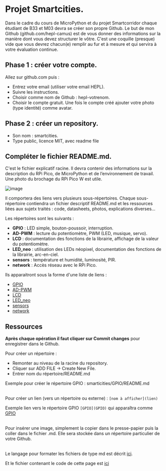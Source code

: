 # Projet Smartcities.
Dans le cadre du cours de MicroPython et du projet Smartcorridor chaque étudiant de B33 et M03
devra se créer son propre Github.
Le but de mon Github (github.com/hepl-camus) est de vous donner des informations sur la manière
dont vous devez structurer le vôtre. C'est une coquille (presque) vide que vous devrez chacun(e)
remplir au fur et à mesure et qui servira à votre évaluation continue.
## Phase 1 : créer votre compte.
Allez sur github.com puis :
- Entrez votre email (utiliser votre email HEPL).
- Suivre les instructions.
- Choisir comme nom de Github : hepl-votrenom.
- Choisir le compte gratuit.
Une fois le compte créé ajouter votre photo (type identité) comme avatar.
## Phase 2 : créer un repository.
- Son nom : smartcities.
- Type public, licence MIT, avec readme file
## Compléter le fichier README.md.
C'est le fichier explicatif racine. Il devra contenir des informations sur la description du RPi Pico, de
MicroPython et de l’environnement de travail.
Une photo du brochage du RPi Pico W est utile.

![image](https://github.com/hepl-scheen/smartcities/assets/158835010/20d19fc4-b9c3-4903-9ec8-b62cda90aee3)

Il comportera des liens vers plusieurs sous-répertoires. Chaque sous-répertoire contiendra un fichier
descriptif README.md et les ressources liées aux sujetx traités : code, datasheets, photos,
explications diverses...

Les répertoires sont les suivants :
- **GPIO** : LED simple, bouton-poussoir, interruption.
- **AD-PWM** : lecture du potentiomètre, PWM (LED, musique, servo).
- **LCD** : documentation des fonctions de la librairie, affichage de la valeur du potentiomètre.
- **LED_neo** : utilisation des LEDs néopixel, documentation des fonctions de la librairie, arc-en-ciel.
- **sensors** : température et humidité, luminosité, PIR.
- **network** : Accès réseau avec le RPi Pico.

Ils apparaitront sous la forme d'une liste de liens :
- [GPIO](GPIO)
- [AD-PWM](AD-PWM)
- [LCD](LCD)
- [LED_neo](LED_neo)
- [sensors](sensors)
- [network](network)
  
## Ressources
**Après chaque opération il faut cliquer sur Commit changes** pour enregistrer dans le Github.

Pour créer un répertoire :
- Remonter au niveau de la racine du repository.
- Cliquer sur ADD FILE -> Create New File.
- Entrer nom du répertoire/README.md

Exemple pour créer le répertoire GPIO : smarticities/GPIO/README.md

\
Pour créer un lien (vers un répertoire ou externe) : `[nom à afficher](lien)`

Exemple lien vers le répertoire GPIO `[GPIO](GPIO)` qui apparaîtra comme [GPIO](GPIO)

\
Pour insérer une image, simplement la copier dans le presse-papier puis la coller dans le fichier .md. Elle sera stockée dans un répertoire particulier de votre Github.

\
Le langage pour formater les fichiers de type md est décrit [ici](https://docs.github.com/en/get-started/writing-on-github/getting-started-with-writing-and-formatting-on-github/basic-writing-and-formatting-syntax).

Et le fichier contenant le code de cette page est [ici](code_md.pdf)

